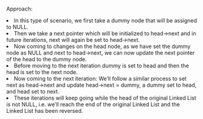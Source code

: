 Approach:
<br>
<li>In this type of scenario, we first take a dummy node that will be assigned to NULL.<br>
<li>Then we take a next pointer which will be initialized to head->next and in future iterations, next will again be set to head->next. <br>
<li>Now coming to changes on the head node, as we have set the dummy node as NULL and next to head->next, we can now update the next pointer of the head to the dummy node.<br>
<li>Before moving to the next iteration dummy is set to head and then the head is set to the next node.<br>
<li>Now coming to the next iteration: We’ll follow a similar process to set next as head->next and update head->next = dummy, a dummy set to head, and head set to next.<br>
<li>These iterations will keep going while the head of the original Linked List is not NULL, i.e. we’ll reach the end of the original Linked List and the Linked List has been reversed.</ul></li>
